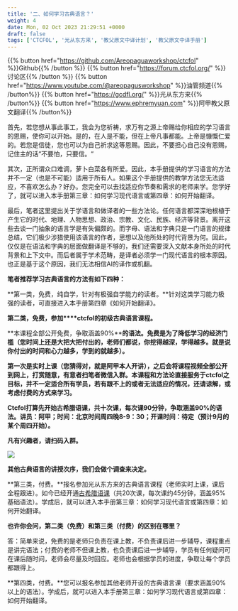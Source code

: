 ```yaml
---
title: '二、如何学习古典语言？'
weight: 4
date: Mon, 02 Oct 2023 21:29:51 +0000
draft: false
tags: ['CTCFOL', '光从东方来', '教父原文中译计划', '教父原文中译手册']
---
```


{{% button href="https://github.com/Areopaguaworkshop/ctcfol" %}}Github{{% /button %}}
{{% button href="https://forum.ctcfol.org/" %}}讨论区{{% /button %}}
{{% button href="https://www.youtube.com/@areopagusworkshop" %}}油管频道{{% /button%}}
{{% button href="https://gcdfl.org/" %}}光从东方来{{% /button%}}
{{% button href="https://www.ephremyuan.com" %}}阿甲教父原文翻译{{% /button%}}

首先，若您想从事此事工，我会为您祈祷，求万有之源上帝赐给你相应的学习语言的恩赐，使你可以开始。是的，在人是不能，但在上帝凡事都能。上帝是慷慨仁爱的。若您是信徒，您也可以为自己祈求这等恩赐。因此，不要担心自己没有恩赐，记住主的话“不要怕，只要信。“

其次，正所谓众口难调，萝卜白菜各有所爱。因此，本手册提供的学习语言的方法并不一定（也是不可能）适用于所有人。如果这个手册提供的教学方法您无法适应，不喜欢怎么办？好办。您完全可以去找适应你节奏和需求的老师来学。您学好了，就可以进入本手册第三章：如何学习现代语言或第四章：如何开始翻译。

最后，笔者这里提出关于学语言和做译者的一些方法论。任何语言都深深地根植于产生它的时代、地理、人物思想、政治、宗教、文化、民族、经济等背景。离开这些去谈一门抽象的语言学是有失偏颇的。而字母、语法和字典只是一门语言的规律总结，它们极少涉猎使用该语言的作者，思想以及他所处的时代背景为何。因此，仅仅是在语法和字典的层面做翻译是不够的，我们还需要深入文献本身所处的时代背景和上下文中。而后者属于学术范畴，是译者必须学一门现代语言的根本原因。也正是基于这个原因，我们无法相信AI的译作或机翻。

**笔者推荐学习古典语言的方法有如下四种：**

**第一类，免费，纯自学，针对有极强自学能力的读者。**针对这类学习能力极强的读者，可直接进入本手册第四章《如何开始翻译》。

**第二类，免费，参加****ctcfol的初级古典语言课程。**

**本课程全部公开免费，争取涵盖90%****的语法。免费是为了降低学习的经济门槛（您时间上还是大把大把付出的，老师们都说，你挖得越深，学得越多。就是说你付出的时间和心力越多，学到的就越多）。**

**第一次是实时上课（您猜得对，就是阿甲本人开讲），之后会将课程视频全部公开到网上，打赏随意，有意者扫笔者微信入群。****本课程和方法论直接服务于****ctcfol之目标，并不一定适合所有学员，若有跟不上的或者无法适应的情况，还请谅解，或考虑付费的方式来学习。**

**Ctcfol打算先开始古希腊语课，共十次课，每次课90分钟，争取涵盖90%的语法。讲员：阿甲；时间：北京时间周四晚8-9：30；开课时间：待定（预计9月的某个周四开始）。**

**凡有兴趣者，请扫码入群。**

![](https://i0.wp.com/areopagusworkshop.uk/wp-content/uploads/2021/12/e998bfe794b2e5beaee4bfa1e58fb7.png?resize=474%2C485&ssl=1)

**其他古典语言的讲授次序，我们会做个调查来决定。**

**第三类，付费。**报名参加光从东方来的古典语言课程（老师实时上课，课后全程跟进）。如今已经开通[古希腊语课](https://areopagusworkshop.uk/2023/02/24/%e5%9c%a3%e7%bb%8f%e5%b8%8c%e8%85%8a%e8%af%ad%e7%ac%ac%e4%b8%80%e5%ad%a32023%e5%b9%b4/)（共20次课，每次课约45分钟，涵盖95%基础语法）。学成后，就可以进入本手册第三章：如何学习现代语言或第四章：如何开始翻译。

**也许你会问，第二类（免费）和第三类（付费）的区别在哪里？**

答：简单来说，免费的是老师只负责在课上教，不负责课后进一步辅导，课程重点是讲完语法；付费的老师不但课上教，也负责课后进一步辅导，学员有任何疑问可在课后随时问，老师会尽量及时回应。老师也会根据学员的进度，争取让每个学员都跟得上。

**第四类，付费。**您可以报名参加其他老师开设的古典语言课（要求涵盖90%以上的语法）。学成后，就可以进入本手册第三章：如何学习现代语言或第四章：如何开始翻译。
